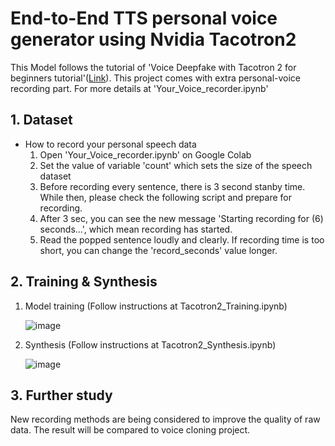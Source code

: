 End-to-End TTS personal voice generator using Nvidia Tacotron2
=============

This Model follows the tutorial of 'Voice Deepfake with Tacotron 2 for beginners tutorial'([Link](https://www.youtube.com/watch?v=gVqSEIr2PD4)). This project comes with extra personal-voice recording part. For more details at 'Your_Voice_recorder.ipynb'

## 1. Dataset

- How to record your personal speech data
   1. Open 'Your_Voice_recorder.ipynb' on Google Colab 
   2. Set the value of variable 'count' which sets the size of the speech dataset
   3. Before recording every sentence, there is 3 second stanby time. While then, please check the following script and prepare for recording.   
   4. After 3 sec, you can see the new message 'Starting recording for (6) seconds...', which mean recording has started.
   5. Read the popped sentence loudly and clearly. If recording time is too short, you can change the 'record_seconds' value longer.

## 2. Training & Synthesis 

1) Model training (Follow instructions at Tacotron2_Training.ipynb)  
 
   ![image](https://user-images.githubusercontent.com/13134929/134140263-33fd0890-d2e8-450e-8977-32a79c3c5fba.png)

2) Synthesis (Follow instructions at Tacotron2_Synthesis.ipynb)   

   ![image](https://user-images.githubusercontent.com/13134929/134140641-89b6aab9-803b-48a8-b487-5e020472e8eb.png)

## 3. Further study
  New recording methods are being considered to improve the quality of raw data. The result will be compared to voice cloning project.
